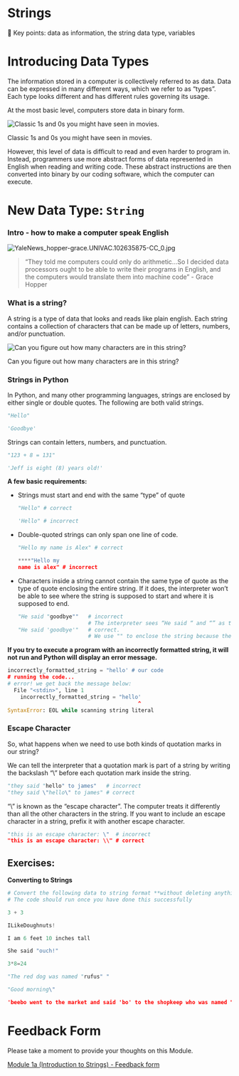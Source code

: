 # Strings

<aside>
📌 Key points: data as information, the string data type, variables

</aside>

# Introducing Data Types

The information stored in a computer is collectively referred to as data. Data can be expressed in many different ways, which we refer to as “types”. Each type looks different and has different rules governing its usage.

At the most basic level, computers store data in binary form.

![Classic 1s and 0s you might have seen in movies.](images/binary.png)

Classic 1s and 0s you might have seen in movies.

However, this level of data is difficult to read and even harder to program in. Instead, programmers use more abstract forms of data represented in English when reading and writing code. These abstract instructions are then converted into binary by our coding software, which the computer can execute.

# New Data Type: `String`

### Intro - how to make a computer speak English

![YaleNews_hopper-grace.UNIVAC.102635875-CC_0.jpg](images/YaleNews_hopper-grace.UNIVAC.102635875-CC_0.jpg)

> “They told me computers could only do arithmetic…So I decided data processors ought to be able to write their programs in English, and the computers would translate them into machine code” - Grace Hopper
> 

### What is a string?

A string is a type of data that looks and reads like plain english. Each string contains a collection of characters that can be made up of letters, numbers, and/or punctuation. 

![Can you figure out how many characters are in this string?](images/Untitled.png)

Can you figure out how many characters are in this string?

### Strings in Python

In Python, and many other programming languages, strings are enclosed by either single or double quotes. The following are both valid strings.

```python
"Hello"

'Goodbye'
```

Strings can contain letters, numbers, and punctuation.

```python
"123 + 8 = 131"

'Jeff is eight (8) years old!'
```

**A few basic requirements:**

- Strings must start and end with the same “type” of quote
    
    ```python
    "Hello" # correct
    
    'Hello" # incorrect
    ```
    

- Double-quoted strings can only span one line of code.
    
    ```python
    "Hello my name is Alex" # correct 
    
    ****"Hello my
    name is alex" # incorrect 
    ```
    

- Characters inside a string cannot contain the same type of quote as the type of quote enclosing the entire string. If it does, the interpreter won’t be able to see where the string is supposed to start and where it is supposed to end.
    
    ```python
    "He said "goodbye""   # incorrect
    					  # The interpreter sees “He said “ and “” as two independent strings.
    "He said 'goodbye'"   # correct. 
    					  # We use "" to enclose the string because the string contains ''
    ```
    

**If you try to execute a program with an incorrectly formatted string, it will not run and Python will display an error message.**

```python
incorrectly_formatted_string = "hello' # our code
# running the code...
# error! we get back the message below:
  File "<stdin>", line 1
    incorrectly_formatted_string = "hello'
                                         ^
SyntaxError: EOL while scanning string literal
```

### Escape Character

So, what happens when we need to use both kinds of quotation marks in our string?

We can tell the interpreter that a quotation mark is part of a string by writing the backslash “\” before each quotation mark inside the string.

```python
"they said "hello" to james"   # incorrect
"they said \"hello\" to james" # correct
```

“\” is known as the “escape character”. The computer treats it differently than all the other characters in the string. If you want to include an escape character in a string, prefix it with another escape character.

```python
"this is an escape character: \"  # incorrect
"this is an escape character: \\" # correct
```

## Exercises:

**Converting to Strings** 

```python
# Convert the following data to string format **without deleting anything**
# The code should run once you have done this successfully

3 + 3

ILikeDoughnuts!

I am 6 feet 10 inches tall

She said "ouch!"

3*8=24

"The red dog was named "rufus" " 

"Good morning\"

'beebo went to the market and said 'bo' to the shopkeep who was named "obeeb"'
```

# Feedback Form

Please take a moment to provide your thoughts on this Module.

[Module 1a (Introduction to Strings) - Feedback form](https://forms.gle/PVF8R1WMNr1hJ8N28)